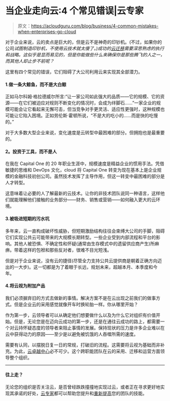 # 当企业走向云:4 个常见错误|云专家

> 原文：<https://acloudguru.com/blog/business/4-common-mistakes-when-enterprises-go-cloud>

对于企业来说，云的卖点是巨大的，但是云不是神奇的印钞机。(不过，如果你的公司*试图制造印钞机，不使用云技术就太傻了。)成功的[云迁移](https://acloudguru.com/blog/business/what-is-cloud-migration)需要深思熟虑的执行和战略。这似乎是显而易见的，但是你能做些什么来确保你是那些腾飞的人之一，而其他人却止步不前呢？*

这里有四个常见的错误，它们阻碍了大公司利用云来实现其全部潜力。

#### 1.做一条大鲸鱼，而不是大白鲸

正如马尔科姆·格拉德威尔所言:“让一家公司如此强大的品质——它的规模、它的资源——在它们被迫应对规则不断变化的情况时，会成为绊脚石……”一家企业的规模可能会让它看起来无懈可击，但当竞争对手更灵活、适应性更强时，这种规模也可能让它陷入困境。正如劳伦斯·霍顿所说，“不是大的吃小的……而是快的吃慢的。”

对于大多数大型企业来说，变化速度是云转型中最困难的部分。但拥抱也是最重要的。

#### **2。投资于工具，而不是人**

在我在 Capital One 的 20 年职业生涯中，规模速度是精益企业的惯用手法。凭借敏捷的思维和 DevOps 文化，cloud 将 Capital One 转变为现在基本上是企业规模的金融科技初创公司。虽然技术发挥了主导作用，但这一转变中最困难的部分是人才转型。

这意味着让必要的人了解最新的云技术。让你的非技术团队说同一种语言，这样他们就能理解他们接触的业务部分——财务、销售或营销——如何融入更大的云环境。

#### 3.被吸进短期的污水坑

多年来，云一直构成破坏性威胁，但短期激励结构往往会束缚大公司的手脚，阻碍它们实现公共云可能带来的大规模长期转型。一些企业受到内部流程和平台的影响。其他人被恐惧、不确定性和怀疑(通常由生存模式中的遗留供应商产生)所麻痹。带着这样的包袱和那些反对者，很难不目光短浅。

但是对于企业来说，没有云的捷径(尽管全力支持公共云提供商是朝着正确方向迈出的一大步)。这一切都是为了着眼于长远，规划未来，超越本月、本季度和今年。

#### 4.将云视为附加产品

我们必须摒弃旧的方式去做新的事情。解决方案不是在云出现之前我们的做事方式。但是企业云的采用感觉就像开车时换轮胎一样。你从哪里开始？

作为第一步，云领导者可以从确定他们想要做什么以及为什么它对组织有价值开始。但是，无论您是在迈向云成功的第一步，还是在通往云成功的路上，都需要一个对云持怀疑态度的领导者来阻止事情的发展。保持现状的压力是许多企业难以在云中获得动力的原因——至少是以避免被饥饿的人吞噬所需的速度。

需要有认同，以摆脱日复一日的常规，打破旧的流程。这需要将云视为基础而非补充。为此，[云卓越中心](/blog/business/3-phases-of-cloud-adoption)必不可少。这个跨职能团队在云的采用、迁移和运营方面领导整个组织。

* * *

#### **往上走？**

无论您的组织是否关注云，是否曾经跌跌撞撞地实现过云，或者正在寻求更好地实现其承诺的好处，[云专家](https://acloud.guru/cloud-training-for-business)都可以帮助您提升和[重新提高](/blog/business/build-your-own-unicorns)您的团队的技能。